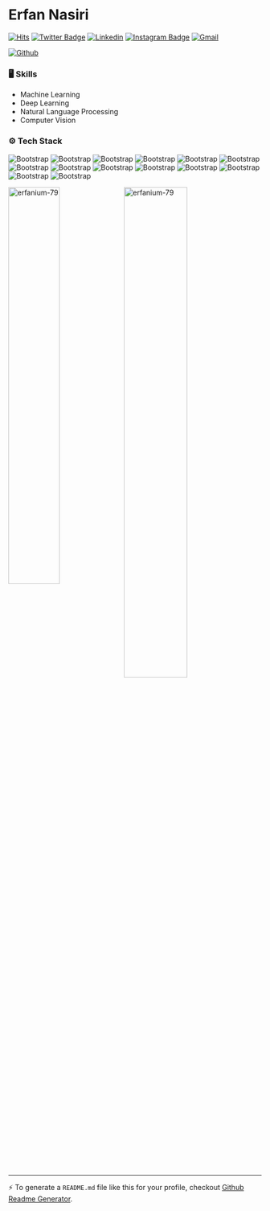 # Erfan Nasiri

[![Hits](https://hits.seeyoufarm.com/api/count/incr/badge.svg?url=https%3A%2F%2Fgithub.com%2Ferfanium-79%2Ferfanium-79&count_bg=%2379C83D&title_bg=%23555555&icon=&icon_color=%23E7E7E7&title=Profile+Views&edge_flat=false)](https://hits.seeyoufarm.com)
[![Twitter Badge](https://img.shields.io/badge/-Twitter-1da1f2?labelColor=1da1f2&logo=twitter&logoColor=white&link=https://twitter.com/nasiri_erfan)](https://twitter.com/nasiri_erfan)
[![Linkedin](https://img.shields.io/badge/-LinkedIn-blue?style=flat&logo=Linkedin&logoColor=white)](https://www.linkedin.com/in/erfannnasiri/)
[![Instagram Badge](https://img.shields.io/badge/-Instagram-purple?logo=instagram&logoColor=white&link=https://instagram.com/erfan_nasirri/)](https://www.instagram.com/erfan_nasirri)
[![Gmail](https://img.shields.io/badge/-Gmail-c14438?style=flat&logo=Gmail&logoColor=white)](mailto:Erfan.nassirri@gmail.com)

[![Github](https://img.shields.io/github/followers/erfanium-79?label=Follow&style=social)](https://github.com/erfanium-79)




### 🖥 Skills

- Machine Learning
- Deep Learning
- Natural Language Processing
- Computer Vision
### ⚙️ Tech Stack

![Bootstrap](https://img.shields.io/badge/-Python-05122A?style=flat-square&logo=Python&color=00390d) ![Bootstrap](https://img.shields.io/badge/-Docker-05122A?style=flat-square&logo=Docker&color=00390d) ![Bootstrap](https://img.shields.io/badge/-Kubernetes-05122A?style=flat-square&logo=Kubernetes&color=00390d) ![Bootstrap](https://img.shields.io/badge/-TensorFlow-05122A?style=flat-square&logo=TensorFlow&color=00390d) ![Bootstrap](https://img.shields.io/badge/-PyTorch-05122A?style=flat-square&logo=PyTorch&color=00390d) ![Bootstrap](https://img.shields.io/badge/-Scikit%20Learn-05122A?style=flat-square&logo=Scikit-Learn&color=00390d) ![Bootstrap](https://img.shields.io/badge/-MySQL-05122A?style=flat-square&logo=MySQL&color=00390d) ![Bootstrap](https://img.shields.io/badge/-PostgreSQL-05122A?style=flat-square&logo=PostgreSQL&color=00390d) ![Bootstrap](https://img.shields.io/badge/-Pandas-05122A?style=flat-square&logo=Pandas&color=00390d) ![Bootstrap](https://img.shields.io/badge/-Numpy-05122A?style=flat-square&logo=Numpy&color=00390d) ![Bootstrap](https://img.shields.io/badge/-Matplotlib-05122A?style=flat-square&logo=Matplotlib&color=00390d) ![Bootstrap](https://img.shields.io/badge/-Flask-05122A?style=flat-square&logo=Flask&color=00390d) ![Bootstrap](https://img.shields.io/badge/-Django-05122A?style=flat-square&logo=Django&color=00390d) ![Bootstrap](https://img.shields.io/badge/-Visual%20Studio%20Code-05122A?style=flat-square&logo=Visual-Studio-Code&color=00390d)

<div>
  <img width="45%" align="left" src="https://github-readme-stats.vercel.app/api/top-langs?username=erfanium-79&show_icons=true&locale=en&layout=compact" alt="erfanium-79" />
  <img width="50%"  src="https://github-readme-streak-stats.herokuapp.com/?user=erfanium-79&" alt="erfanium-79" />
</div>


---
:zap: To generate a `README.md` file like this for your profile, checkout [Github Readme Generator](https://hejazizo-github-profile-readme-srcstreamlit-app-i6skm7.streamlit.app/).
